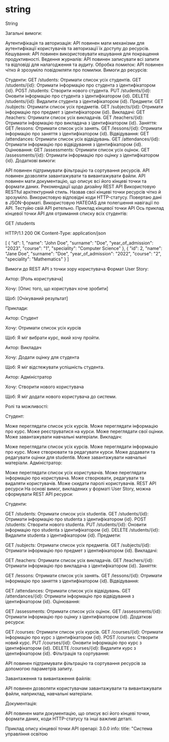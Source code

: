 # string
String

Загальні вимоги:

Аутентифікація та авторизація: API повинен мати механізми для аутентифікації користувачів та авторизації їх доступу до ресурсів.
Кешування: API повинен використовувати кешування для покращення продуктивності.
Ведення журналів: API повинен записувати всі запити та відповіді для налагодження та аудиту.
Обробка помилок: API повинен чітко й зрозуміло повідомляти про помилки.
Вимоги до ресурсів:

Студенти:
GET /students: Отримати список усіх студентів.
GET /students/{id}: Отримати інформацію про студента з ідентифікатором {id}.
POST /students: Створити нового студента.
PUT /students/{id}: Оновити інформацію про студента з ідентифікатором {id}.
DELETE /students/{id}: Видалити студента з ідентифікатором {id}.
Предмети:
GET /subjects: Отримати список усіх предметів.
GET /subjects/{id}: Отримати інформацію про предмет з ідентифікатором {id}.
Викладачі:
GET /teachers: Отримати список усіх викладачів.
GET /teachers/{id}: Отримати інформацію про викладача з ідентифікатором {id}.
Заняття:
GET /lessons: Отримати список усіх занять.
GET /lessons/{id}: Отримати інформацію про заняття з ідентифікатором {id}.
Відвідування:
GET /attendances: Отримати список усіх відвідувань.
GET /attendances/{id}: Отримати інформацію про відвідування з ідентифікатором {id}.
Оцінювання:
GET /assessments: Отримати список усіх оцінок.
GET /assessments/{id}: Отримати інформацію про оцінку з ідентифікатором {id}.
Додаткові вимоги:

API повинен підтримувати фільтрацію та сортування ресурсів.
API повинен дозволяти завантажувати та вивантажувати файли.
API повинен мати документацію, що описує всі його кінцеві точки та формати даних.
Рекомендації щодо дизайну REST API
Використовую RESTful архітектурний стиль.
Назвав свої кінцеві точки ресурсів чітко й зрозуміло.
Використовую відповідні коди HTTP-статусу.
Повертаю дані в JSON-форматі.
Використовую HATEOAS для полегшення навігації по API.
Тестуйю свій API ретельно.
Приклад кінцевої точки API
Ось приклад кінцевої точки API для отримання списку всіх студентів:

GET /students

HTTP/1.1 200 OK
Content-Type: application/json

[
  {
    "id": 1,
    "name": "John Doe",
    "surname": "Doe",
    "year_of_admission": "2023",
    "course": "1",
    "speciality": "Computer Science"
  },
  {
    "id": 2,
    "name": "Jane Doe",
    "surname": "Doe",
    "year_of_admission": "2022",
    "course": "2",
    "speciality": "Mathematics"
  }
]   

Вимоги до REST API з точки зору користувача
Формат User Story:

Актор: [Роль користувача]

Хочу: [Опис того, що користувач хоче зробити]

Щоб: [Очікуваний результат]

Приклади:

Актор: Студент

Хочу: Отримати список усіх курсів

Щоб: Я міг вибрати курс, який хочу пройти.

Актор: Викладач

Хочу: Додати оцінку для студента

Щоб: Я міг відстежувати успішність студента.

Актор: Адміністратор

Хочу: Створити нового користувача

Щоб: Я міг додати нового користувача до системи.

Ролі та можливості:

Студент:

Може переглядати список усіх курсів.
Може переглядати інформацію про курс.
Може реєструватися на курси.
Може переглядати свої оцінки.
Може завантажувати навчальні матеріали.
Викладач:

Може переглядати список усіх курсів.
Може переглядати інформацію про курс.
Може створювати та редагувати курси.
Може додавати та редагувати оцінки для studentів.
Може завантажувати навчальні матеріали.
Адміністратор:

Може переглядати список усіх користувачів.
Може переглядати інформацію про користувача.
Може створювати, редагувати та видаляти користувачів.
Може скидати паролі користувачів.
REST API ресурси
На основі вимог, викладених у форматі User Story, можна сформувати REST API ресурси:

Студенти:

GET /students: Отримати список усіх studentів.
GET /students/{id}: Отримати інформацію про studentа з ідентифікатором {id}.
POST /students: Створити нового studentа.
PUT /students/{id}: Оновити інформацію про studentа з ідентифікатором {id}.
DELETE /students/{id}: Видалити studentа з ідентифікатором {id}.
Предмети:

GET /subjects: Отримати список усіх предметів.
GET /subjects/{id}: Отримати інформацію про предмет з ідентифікатором {id}.
Викладачі:

GET /teachers: Отримати список усіх викладачів.
GET /teachers/{id}: Отримати інформацію про викладача з ідентифікатором {id}.
Заняття:

GET /lessons: Отримати список усіх занять.
GET /lessons/{id}: Отримати інформацію про заняття з ідентифікатором {id}.
Відвідування:

GET /attendances: Отримати список усіх відвідувань.
GET /attendances/{id}: Отримати інформацію про відвідування з ідентифікатором {id}.
Оцінювання:

GET /assessments: Отримати список усіх оцінок.
GET /assessments/{id}: Отримати інформацію про оцінку з ідентифікатором {id}.
Додаткові ресурси:

GET /courses: Отримати список усіх курсів.
GET /courses/{id}: Отримати інформацію про курс з ідентифікатором {id}.
POST /courses: Створити новий курс.
PUT /courses/{id}: Оновити інформацію про курс з ідентифікатором {id}.
DELETE /courses/{id}: Видалити курс з ідентифікатором {id}.
Фільтрація та сортування:

API повинен підтримувати фільтрацію та сортування ресурсів за допомогою параметрів запиту.

Завантаження та вивантаження файлів:

API повинен дозволяти користувачам завантажувати та вивантажувати файли, наприклад, навчальні матеріали.

Документація:

API повинен мати документацію, що описує всі його кінцеві точки, формати даних, коди HTTP-статусу та інші важливі деталі.

Приклад опису кінцевої точки API 
openapi: 3.0.0
info:
  title: "Система управління освітою
